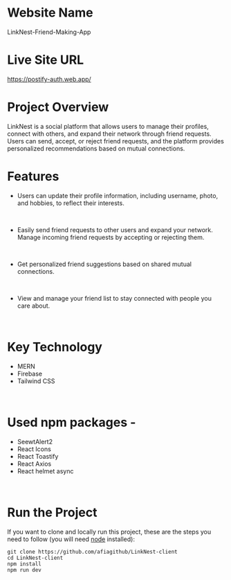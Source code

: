 # Website Name
LinkNest-Friend-Making-App

# Live Site URL
https://postify-auth.web.app/

# Project Overview
LinkNest is a social platform that allows users to manage their profiles, connect with others, and expand their network through friend requests. Users can send, accept, or reject friend requests, and the platform provides personalized recommendations based on mutual connections.

# Features
* Users can update their profile information, including username, photo, and hobbies, to reflect their interests.
<br>

* Easily send friend requests to other users and expand your network. Manage incoming friend requests by accepting or rejecting them.
<br>

* Get personalized friend suggestions based on shared mutual connections. 
<br>

* View and manage your friend list to stay connected with people you care about.
<br>

# Key Technology
* MERN
* Firebase
* Tailwind CSS

<br>

# Used npm packages -
* SeewtAlert2
* React Icons
* React Toastify
* React Axios
* React helmet async

<br>

# Run the Project
If you want to clone and locally run this project, these are the steps you need to follow (you will need [node](https://nodejs.org/en) installed):
```
git clone https://github.com/afiagithub/LinkNest-client
cd LinkNest-client
npm install
npm run dev
```

